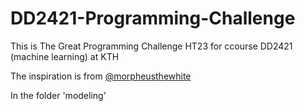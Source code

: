 # DD2421-Programming-Challenge

This is The Great Programming Challenge HT23 for ccourse DD2421 (machine learning) at KTH

The inspiration is from [@morpheusthewhite ](https://github.com/morpheusthewhite/ml-challenge-multiclass/tree/main)

In the folder 'modeling'
